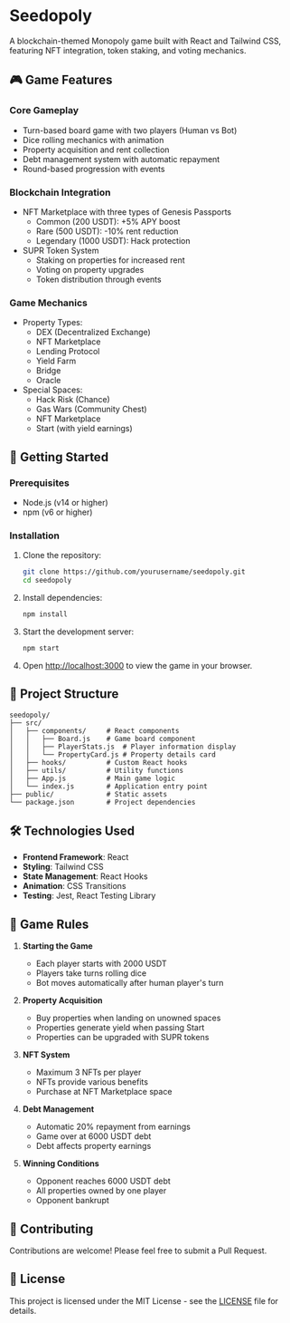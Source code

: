 # Seedopoly

A blockchain-themed Monopoly game built with React and Tailwind CSS, featuring NFT integration, token staking, and voting mechanics.

## 🎮 Game Features

### Core Gameplay
- Turn-based board game with two players (Human vs Bot)
- Dice rolling mechanics with animation
- Property acquisition and rent collection
- Debt management system with automatic repayment
- Round-based progression with events

### Blockchain Integration
- NFT Marketplace with three types of Genesis Passports
  - Common (200 USDT): +5% APY boost
  - Rare (500 USDT): -10% rent reduction
  - Legendary (1000 USDT): Hack protection
- SUPR Token System
  - Staking on properties for increased rent
  - Voting on property upgrades
  - Token distribution through events

### Game Mechanics
- Property Types:
  - DEX (Decentralized Exchange)
  - NFT Marketplace
  - Lending Protocol
  - Yield Farm
  - Bridge
  - Oracle
- Special Spaces:
  - Hack Risk (Chance)
  - Gas Wars (Community Chest)
  - NFT Marketplace
  - Start (with yield earnings)

## 🚀 Getting Started

### Prerequisites
- Node.js (v14 or higher)
- npm (v6 or higher)

### Installation
1. Clone the repository:
   ```bash
   git clone https://github.com/yourusername/seedopoly.git
   cd seedopoly
   ```

2. Install dependencies:
   ```bash
   npm install
   ```

3. Start the development server:
   ```bash
   npm start
   ```

4. Open [http://localhost:3000](http://localhost:3000) to view the game in your browser.

## 📁 Project Structure

```
seedopoly/
├── src/
│   ├── components/     # React components
│   │   ├── Board.js    # Game board component
│   │   ├── PlayerStats.js  # Player information display
│   │   └── PropertyCard.js # Property details card
│   ├── hooks/          # Custom React hooks
│   ├── utils/          # Utility functions
│   ├── App.js          # Main game logic
│   └── index.js        # Application entry point
├── public/             # Static assets
└── package.json        # Project dependencies
```

## 🛠️ Technologies Used

- **Frontend Framework**: React
- **Styling**: Tailwind CSS
- **State Management**: React Hooks
- **Animation**: CSS Transitions
- **Testing**: Jest, React Testing Library

## 🎯 Game Rules

1. **Starting the Game**
   - Each player starts with 2000 USDT
   - Players take turns rolling dice
   - Bot moves automatically after human player's turn

2. **Property Acquisition**
   - Buy properties when landing on unowned spaces
   - Properties generate yield when passing Start
   - Properties can be upgraded with SUPR tokens

3. **NFT System**
   - Maximum 3 NFTs per player
   - NFTs provide various benefits
   - Purchase at NFT Marketplace space

4. **Debt Management**
   - Automatic 20% repayment from earnings
   - Game over at 6000 USDT debt
   - Debt affects property earnings

5. **Winning Conditions**
   - Opponent reaches 6000 USDT debt
   - All properties owned by one player
   - Opponent bankrupt

## 🤝 Contributing

Contributions are welcome! Please feel free to submit a Pull Request.

## 📝 License

This project is licensed under the MIT License - see the [LICENSE](LICENSE) file for details. 
